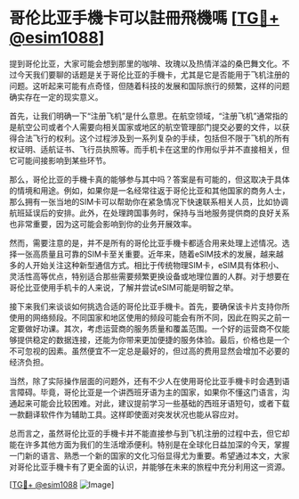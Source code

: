 # 哥伦比亚手機卡可以註冊飛機嗎 [[TG💪+ @esim1088](https://t.me/s/esim1088)]

提到哥伦比亚，大家可能会想到那里的咖啡、玫瑰以及热情洋溢的桑巴舞文化。不过今天我们要聊的话题是关于哥伦比亚的手機卡，尤其是它是否能用于飞机注册的问题。这听起来可能有点奇怪，但随着科技的发展和国际旅行的频繁，这样的问题确实存在一定的现实意义。

首先，让我们明确一下“注册飞机”是什么意思。在航空领域，“注册飞机”通常指的是航空公司或者个人需要向相关国家或地区的航空管理部门提交必要的文件，以获得合法飞行的权利。这个过程涉及到一系列复杂的手续，包括但不限于飞机的所有权证明、适航证书、飞行员执照等。而手机卡在这里的作用似乎并不直接相关，但它可能间接影响到某些环节。

那么，哥伦比亚的手機卡真的能够参与其中吗？答案是有可能的，但这取决于具体的情境和用途。例如，如果你是一名经常往返于哥伦比亚和其他国家的商务人士，那么拥有一张当地的SIM卡可以帮助你在紧急情况下快速联系相关人员，比如协调航班延误后的安排。此外，在处理跨国事务时，保持与当地服务提供商的良好关系也非常重要，因为这可能会影响到你的业务开展效率。

然而，需要注意的是，并不是所有的哥伦比亚手機卡都适合用来处理上述情况。选择一张高质量且可靠的SIM卡至关重要。近年来，随着eSIM技术的发展，越来越多的人开始关注这种新型通信方式。相比于传统物理SIM卡，eSIM具有体积小、灵活性高等优点，特别适合那些需要频繁更换设备或地理位置的人群。对于想要在哥伦比亚使用手机卡的人来说，了解并尝试eSIM可能是明智之举。

接下来我们来谈谈如何挑选合适的哥伦比亚手機卡。首先，要确保该卡片支持你所使用的网络频段。不同国家和地区使用的频段可能会有所不同，因此在购买之前一定要做好功课。其次，考虑运营商的服务质量和覆盖范围。一个好的运营商不仅能够提供稳定的数据连接，还能为你带来更加便捷的服务体验。最后，价格也是一个不可忽视的因素。虽然便宜不一定总是最好的，但过高的费用显然会增加不必要的经济负担。

当然，除了实际操作层面的问题外，还有不少人在使用哥伦比亚手機卡时会遇到语言障碍。毕竟，哥伦比亚是一个讲西班牙语为主的国家，如果你不懂这门语言，沟通起来可能会比较困难。对此，建议提前学习一些基础的西班牙语短句，或者下载一款翻译软件作为辅助工具。这样即使面对突发状况也能从容应对。

总而言之，虽然哥伦比亚的手機卡并不能直接参与到飞机注册的过程中去，但它却能在许多其他方面为我们的生活增添便利。特别是在全球化日益加深的今天，掌握一门新的语言、熟悉一个新的国家的文化习俗显得尤为重要。希望通过本文，大家对哥伦比亚手機卡有了更全面的认识，并能够在未来的旅程中充分利用这一资源。

[[TG💪+ @esim1088](https://t.me/s/esim1088) ![Image](https://i.postimg.cc/4NQfJmqS/Snipaste-2025-05-13-00-14-12.png)]